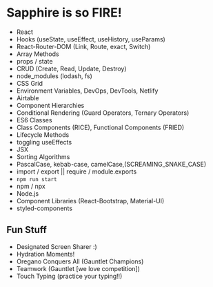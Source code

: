 # Sapphire is so FIRE!
- React
- Hooks (useState, useEffect, useHistory, useParams)
- React-Router-DOM (Link, Route, exact, Switch)
- Array Methods
- props / state
- CRUD (Create, Read, Update, Destroy)
- node_modules (lodash, fs)
- CSS Grid
- Environment Variables, DevOps, DevTools, Netlify
- Airtable
- Component Hierarchies
- Conditional Rendering (Guard Operators, Ternary Operators)
- ES6 Classes
- Class Components (RICE), Functional Components (FRIED)
- Lifecycle Methods
- toggling useEffects
- JSX
- Sorting Algorithms
- PascalCase, kebab-case, camelCase,(SCREAMING_SNAKE_CASE)
- import / export || require / module.exports
- `npm run start`
- npm / npx
- Node.js
- Component Libraries (React-Bootstrap, Material-UI)
- styled-components
## Fun Stuff
- Designated Screen Sharer :)
- Hydration Moments!
- Oregano Conquers All (Gauntlet Champions)
- Teamwork (Gauntlet [we love competition]) 
- Touch Typing (practice your typing!!)
